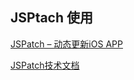 ## JSPtach 使用

[JSPatch – 动态更新iOS APP](http://www.cocoachina.com/ios/20150709/12468.html)

[JSPatch技术文档](http://www.jianshu.com/p/0cb81bf23d7a)
